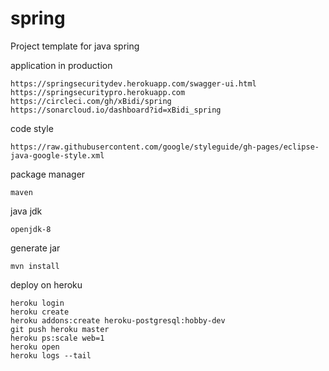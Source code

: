# spring
Project template for java spring

application in production
````
https://springsecuritydev.herokuapp.com/swagger-ui.html
https://springsecuritypro.herokuapp.com
https://circleci.com/gh/xBidi/spring
https://sonarcloud.io/dashboard?id=xBidi_spring
````
code style
````
https://raw.githubusercontent.com/google/styleguide/gh-pages/eclipse-java-google-style.xml
````
package manager
````
maven
````
java jdk
````
openjdk-8
````

generate jar
````
mvn install
````

deploy on heroku
````
heroku login
heroku create
heroku addons:create heroku-postgresql:hobby-dev
git push heroku master
heroku ps:scale web=1
heroku open
heroku logs --tail
````

